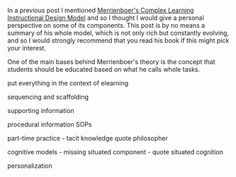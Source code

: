 <!-- 
learning
big data
situated cognition
 -->
In a previous post I mentioned [Merrienboer's Complex Learning]() [Instructional Design Model]() and so I thought I would give a personal perspective on some of its components. This post is by no means a summary of his whole model, which is not only rich but constantly evolving, and so I would strongly recommend that you read his book if this might pick your interest.

One of the main bases behind Merrienboer's theory is the concept that students should be educated based on what he calls whole tasks. 

put everything in the context of elearning

sequencing and scaffolding

supporting information

procedural information SOPs

part-time practice - tacit knowledge quote philosopher

cognitive models - missing situated component - quote situated cognition

personalization 